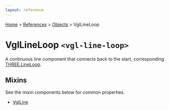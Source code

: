 ```yaml
---
layout: reference
---
```

[Home](..) &gt; [References](.) &gt; [Objects](.#objects) &gt; VglLineLoop
# VglLineLoop `<vgl-line-loop>`
A continuous line component that connects back to the start, corresponding [THREE.LineLoop](https://threejs.org/docs/index.html#api/objects/LineLoop).
## Mixins
See the mixin components below for common properties.
* [VglLine](vgl-line)
